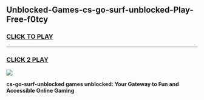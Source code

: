 
## Unblocked-Games-cs-go-surf-unblocked-Play-Free-f0tcy
<h3>
<a href="https://premium76.site?title=cs-go-surf-unblocked&ref=18A1">CLICK TO PLAY</a></h3>
<hr>

<h3>
<a href="https://premium76.site?title=cs-go-surf-unblocked&ref=18A1">CLICK 2 PLAY</a>
  
</h3>

<a href="https://premium76.site?title=cs-go-surf-unblocked&ref=18A1"><img src="https://clearcache.store/games.png"></a>


**cs-go-surf-unblocked games unblocked: Your Gateway to Fun and Accessible Online Gaming**
